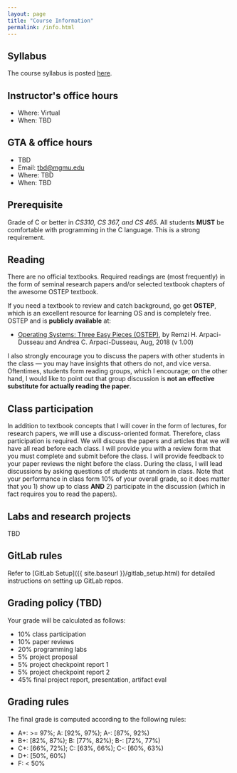 ```yaml
---
layout: page
title: "Course Information"
permalink: /info.html
---
```


## Syllabus

The course syllabus is posted [here](https://cs.gmu.edu/media/syllabi/Spring2022/CS_571ChengY.html).

## Instructor's office hours

* Where: Virtual
* When: TBD

## GTA & office hours

* TBD
* Email: [tbd@mgmu.edu](mailto:tbd@gmu.edu)
* Where: TBD
* When: TBD



## Prerequisite

Grade of C or better in *CS310, CS 367, and CS 465*. All students
**MUST** be comfortable with programming in the C language. This is a
strong requirement. 



## Reading

There are no official textbooks. Required readings are (most
frequently) in the form of seminal research papers and/or selected
textbook chapters of the awesome OSTEP textbook. 

If you need a textbook to review and catch background, go get **OSTEP**,
which is an excellent resource for learning OS and is completely
free. OSTEP and is **publicly available** at: 

* [Operating Systems: Three Easy Pieces (OSTEP)](http://pages.cs.wisc.edu/~remzi/OSTEP/), by Remzi H. Arpaci-Dusseau and Andrea C. Arpaci-Dusseau, Aug, 2018 (v 1.00)

I also strongly encourage you to discuss the papers with other
students in the class — you may have insights that others do not, and
vice versa. Oftentimes, students form reading groups, which I
encourage; on the other hand, I would like to point out that group
discussion is **not an effective substitute for actually reading the
paper**.



## Class participation

In addition to textbook concepts that I will cover in the form of
lectures, for research papers, we will use a discuss-oriented format.
Therefore, class participation is required. We will discuss the
papers and articles that we will have all read before each class. I
will provide you with a review form that you must complete and submit
before the class. I will provide feedback to your paper reviews the
night before the class. During the class, I will lead discussions by
asking questions of students at random in class. Note that your
performance in class form 10% of your overall grade, so it does
matter that you 1) show up to class **AND** 2) participate in the
discussion (which in fact requires you to read the papers). 



## Labs and research projects

TBD



## GitLab rules

Refer to [GitLab Setup]({{ site.baseurl }}/gitlab_setup.html) for
detailed instructions on setting up GitLab repos.




## Grading policy (TBD)

Your grade will be calculated as follows:

* 10% class participation
* 10% paper reviews
* 20% programming labs
* 5% project proposal
* 5% project checkpoint report 1
* 5% project checkpoint report 2
* 45% final project report, presentation, artifact eval

## Grading rules

The final grade is computed according to the following rules:

* A+: >= 97%; A: \[92%, 97%); A-: \[87%, 92%)
* B+: \[82%, 87%); B: \[77%, 82%); B-: \[72%, 77%)
* C+: \[66%, 72%); C: \[63%, 66%); C-: \[60%, 63%)
* D+: \[50%, 60%)
* F: < 50%

